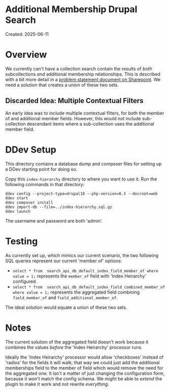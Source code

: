 Additional Membership Drupal Search
===================================

Created: 2025-06-11

# Overview

We currently can't have a collection search contain the results of _both_ subcollections _and_ additional membership relationships. This is described with a bit more detail in a [problem statement document on Sharepoint](https://arizonastateu.sharepoint.com/:w:/r/sites/O365LIBInfoArch/Shared%20Documents/Our%20Products/Repository%20(%20KEEP%20and%20PRISM%20)/Search%20within%20Collection.docx?d=w77f4e094f6864361ae03240729d6b065&csf=1&web=1&e=IBRKKK). We need a solution that creates a union of these two sets.

## Discarded Idea: Multiple Contextual Filters

An early idea was to include multiple contextual filters, for both the member of and additional member fields. However, this would not include sub-collection descendant items where a sub-collection uses the additional member field.

# DDev Setup

This directory contains a database dump and composer files for setting up a DDev starting point for doing so.

Copy this `index-hierarchy` directory to where you want to use it. Run the following commands in that directory:

```
ddev config --project-type=drupal10 --php-version=8.3 --docroot=web
ddev start
ddev composer install
ddev import-db --file=../index-hierarchy.sql.gz
ddev launch
```

The username and password are both 'admin'.

# Testing

As currently set up, which mimics our current scenario, the two following SQL queries represent our current 'member of' options:

- `select * from  search_api_db_default_index_field_member_of where value = 1;` represents the `member_of` field with 'Index Heirarchy' configured.
- `select * from  search_api_db_default_index_field_combined_member_of where value = 1;` represents the aggregated field combining `field_member_of` and `field_additional_member_of`.

The ideal solution would equate a union of these two sets.

# Notes

The current solution of the aggregated field doesn't work because it combines the values _before_ the 'Index Heirarchy' processor runs.

Ideally the 'Index Heirarchy' processor would allow 'checkboxes' instead of 'radios' for the fields it will walk; that way we could just add the additional memberships field to the member of field which would remove the need for the aggregated one. It isn't a matter of just changing the configuration form, because it won't match the config schema. We _might_ be able to _extend_ the plugin to make it work and not rewrite _everything_.

